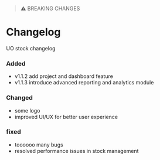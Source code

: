 > ⚠️  BREAKING CHANGES
# Changelog
 UO stock changelog

<!-- ## [Unreleased] -->

### Added

- v1.1.2 add project and dashboard feature
- v1.1.3 introduce advanced reporting and analytics module

### Changed

- some logo
- improved UI/UX for better user experience

### fixed

- toooooo many bugs
- resolved performance issues in stock management